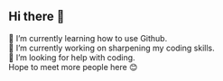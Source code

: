 ## Hi there 👋

<!--
**yuzuzu2266/yuzuzu2266** is a ✨ _special_ ✨ repository because its `README.md` (this file) appears on your GitHub profile.

Here are some ideas to get you started:

- 🔭 I’m currently working on ...
- 🌱 I’m currently learning ...
- 👯 I’m looking to collaborate on ...
- 🤔 I’m looking for help with ...
- 💬 Ask me about ...
- 📫 How to reach me: ...
- 😄 Pronouns: ...
- ⚡ Fun fact: ...
-->
🌱 I’m currently learning how to use Github.  
🔭 I’m currently working on sharpening my coding skills.  
🤔 I’m looking for help with coding.  
Hope to meet more people here 😊
